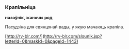 ### Крапільніца
**назоўнік, жаночы род**

Пасудзіна для свянцонай вады, у якую мачаюць крапіла.

<a rel="author">[http://rv-blr.com/](http://rv-blr.com/slounik.jsp?letterId=0&maskId=0&pageId=1443)</a>

